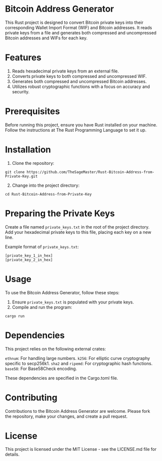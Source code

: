 # Bitcoin Address Generator
This Rust project is designed to convert Bitcoin private keys into their corresponding Wallet Import Format (WIF) and Bitcoin addresses. It reads private keys from a file and generates both compressed and uncompressed Bitcoin addresses and WIFs for each key.

# Features
1. Reads hexadecimal private keys from an external file.
2. Converts private keys to both compressed and uncompressed WIF.
3. Generates both compressed and uncompressed Bitcoin addresses.
4. Utilizes robust cryptographic functions with a focus on accuracy and security.

# Prerequisites
Before running this project, ensure you have Rust installed on your machine. Follow the instructions at The Rust Programming Language to set it up.

# Installation
1. Clone the repository:
```
git clone https://github.com/TheSageMaster/Rust-Bitcoin-Address-from-Private-Key.git
```
2. Change into the project directory:
```
cd Rust-Bitcoin-Address-from-Private-Key
```

# Preparing the Private Keys
Create a file named `private_keys.txt` in the root of the project directory. Add your hexadecimal private keys to this file, placing each key on a new line.

Example format of `private_keys.txt`:
```
[private_key_1_in_hex]
[private_key_2_in_hex]
```

# Usage
To use the Bitcoin Address Generator, follow these steps:

1. Ensure `private_keys.txt` is populated with your private keys.
2. Compile and run the program:
```
cargo run
```

# Dependencies
This project relies on the following external crates:

`ethnum`: For handling large numbers.
`k256`: For elliptic curve cryptography specific to secp256k1.
`sha2` and `ripemd`: For cryptographic hash functions.
`base58`: For Base58Check encoding.

These dependencies are specified in the Cargo.toml file.

# Contributing
Contributions to the Bitcoin Address Generator are welcome. Please fork the repository, make your changes, and create a pull request.

# License
This project is licensed under the MIT License - see the LICENSE.md file for details.
